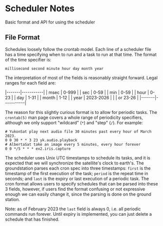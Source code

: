 # Scheduler Notes

Basic format and API for using the scheduler

## File Format

Schedules loosely follow the crontab model. Each line of a scheduler file
has a time specifying when to run and a task to run at that time. The format
of the time specifier is:

```
millisecond second minute hour day month year
```

The interpretation of most of the fields is reasonably straight forward.
Legal ranges for each field are:

  |-------|-----------|
  | msec | 0-999 |
  | sec | 0-59 |
  | min | 0-59 |
  | hour | 0-23 |
  | day | 1-31 |
  | month | 1-12 |
  | year | 2023-2026 |
  | | or 23-26 |
  |-------|-----------|

The reason for this slightly curious format is to allow for periodic tasks.
The `crontab(5)` man page covers a whole range of periodicity specifiers,
although we only support "wildcard" (`*`) and "step" (`/`). For example:

```
# YukonSat play next audio file 30 minutes past every hour of March 2023.
0 0 30 * * 3 23 yk.audio.playback
# AlbertaSat take an image every 5 minutes, every hour forever
0 0 */5 * * * ex2.iris.capture
```

The scheduler uses Unix UTC timestamps to schedule its tasks, and it is
expected that we will synchronize the satellite's clock to earth's.
The groundstation parses each cron spec into three timestamps:
`first` is the timestamp of the first execution of the task;
`period` is the repeat time in seconds;
and `last` is the expiry or last execution of a periodic task.
The cron format allows users to specify schedules that can be parsed
into these 3 fields, however, if users find the format confusing or not
expressive enough we can easily change it, since the parsing is done on
the ground station.

Note: as of February 2023 the `last` field is always 0, i.e. all periodic
commands run forever. Until expiry is implemented, you can just delete a
schedule that has finished.
